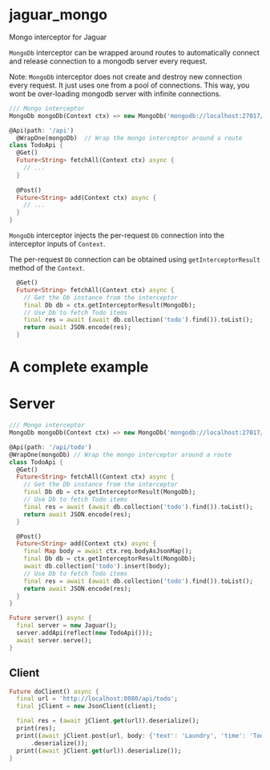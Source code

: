 # jaguar_mongo

Mongo interceptor for Jaguar

`MongoDb` interceptor can be wrapped around routes to automatically connect and 
release connection to a mongodb server every request. 
 
Note: `MongoDb` interceptor does not create and destroy new connection every request. 
It just uses one from a pool of  connections. This way, you wont be over-loading mongodb 
server with infinite connections.

```dart
/// Mongo interceptor
MongoDb mongoDb(Context ctx) => new MongoDb('mongodb://localhost:27017/test');

@Api(path: '/api')
  @WrapOne(mongoDb)  // Wrap the mongo interceptor around a route
class TodoApi {
  @Get()
  Future<String> fetchAll(Context ctx) async {
    // ...
  }
  
  @Post()
  Future<String> add(Context ctx) async {
    // ...
  }
}
```

`MongoDb` interceptor injects the per-request `Db` connection into the interceptor inputs of `Context`.

The per-request `Db` connection can be obtained using `getInterceptorResult` method of the `Context`.

```dart
  @Get()
  Future<String> fetchAll(Context ctx) async {
    // Get the Db instance from the interceptor
    final Db db = ctx.getInterceptorResult(MongoDb);
    // Use Db to fetch Todo items
    final res = await (await db.collection('todo').find()).toList();
    return await JSON.encode(res);
  }
```

# A complete example

# Server

```dart
/// Mongo interceptor
MongoDb mongoDb(Context ctx) => new MongoDb('mongodb://localhost:27017/test');

@Api(path: '/api/todo')
@WrapOne(mongoDb) // Wrap the mongo interceptor around a route
class TodoApi {
  @Get()
  Future<String> fetchAll(Context ctx) async {
    // Get the Db instance from the interceptor
    final Db db = ctx.getInterceptorResult(MongoDb);
    // Use Db to fetch Todo items
    final res = await (await db.collection('todo').find()).toList();
    return await JSON.encode(res);
  }

  @Post()
  Future<String> add(Context ctx) async {
    final Map body = await ctx.req.bodyAsJsonMap();
    final Db db = ctx.getInterceptorResult(MongoDb);
    await db.collection('todo').insert(body);
    // Use Db to fetch Todo items
    final res = await (await db.collection('todo').find()).toList();
    return await JSON.encode(res);
  }
}

Future server() async {
  final server = new Jaguar();
  server.addApi(reflect(new TodoApi()));
  await server.serve();
}
```

## Client

```dart
Future doClient() async {
  final url = 'http://localhost:8080/api/todo';
  final jClient = new JsonClient(client);

  final res = (await jClient.get(url)).deserialize();
  print(res);
  print((await jClient.post(url, body: {'text': 'Laundry', 'time': 'Today'}))
      .deserialize());
  print((await jClient.get(url)).deserialize());
}
```